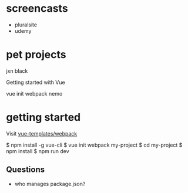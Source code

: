 # screencasts
- pluralsite
- udemy

# pet projects
jxn black

Getting started with Vue


vue init webpack nemo

# getting started

Visit [vue-templates/webpack](https://github.com/vuejs-templates/webpack)

$ npm install -g vue-cli
$ vue init webpack my-project
$ cd my-project
$ npm install
$ npm run dev

## Questions
- who manages package.json?
